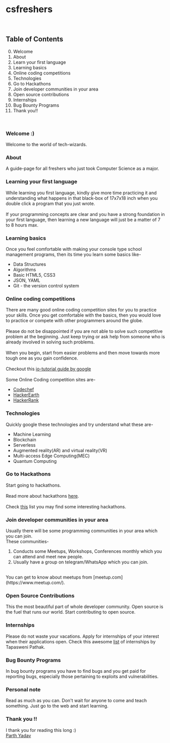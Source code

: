 # csfreshers

<br>

## Table of Contents
0. Welcome
1. About
2. Learn your first language
3. Learning basics
4. Online coding competitions
5. Technologies
6. Go to Hackathons
7. Join developer communities in your area
8. Open source contributions
9. Internships
10. Bug Bounty Programs
11. Thank you!!
<br>

### Welcome :)
Welcome to the world of tech-wizards.
<br>

### About
A guide-page for all freshers who just took Computer Science as a major.
<br>

### Learning your first language
While learning you first language, kindly give more time practicing it and understanding what happens in that black-box of 17x7x18 inch when you double click a program that you just wrote.
<br><br>
If your programming concepts are clear and you have a strong foundation in your first language, then learning a new language will just be a matter of 7 to 8 hours max.
<br>

### Learning basics
Once you feel comfortable with making your console type school management programs, then its time you learn some basics like-<br>
* Data Structures<br>
* Algorithms<br>
* Basic HTML5, CSS3<br>
* JSON, YAML<br>
* Git - the version control system<br>

### Online coding competitions
There are many good online coding competition sites for you to practice your skills. Once you get comfortable with the basics, then you would love to practice or compete with other programmers around the globe.<br><br>
Please do not be disappointed if you are not able to solve such competitive problem at the beginning. Just keep trying or ask help from someone who is already involved in solving such problems.<br><br>
When you begin, start from easier problems and then move towards more tough one as you gain confidence.<br><br>
Checkout this [io-tutorial guide by google](https://code.google.com/codejam/resources/quickstart-guide#io-tutorial)<br><br>
Some Online Coding competition sites are-<br>
* [Codechef](https://www.codechef.com/)<br>
* [HackerEarth](https://www.hackerearth.com/challenges/)<br>
* [HackerRank](https://www.hackerrank.com/contests)<br>

### Technologies
Quickly google these technologies and try understand what these are-<br>
* Machine Learning<br>
* Blockchain<br>
* Serverless<br>
* Augmented reality(AR) and virtual reality(VR)<br>
* Multi-access Edge Computing(MEC)<br>
* Quantum Computing<br>


### Go to Hackathons
Start going to hackathons.
<br><br>
Read more about hackathons [here](https://www.hackerearth.com/hackathon/).
<br><br>
Check [this](https://github.com/ayonroy2000/Hackathonistas_TelegramGroup/blob/master/Hackathons.md) list you may find some interesting hackathons.<br>

### Join developer communities in your area
Usually there will be some programming communities in your area which you can join.<br>
These communities-<br>
 1. Conducts some Meetups, Workshops, Conferences monthly which you can attend and meet new people.<br>
 2. Usually have a group on telegram/WhatsApp which you can join.<br>
<br>
You can get to know about meetups from [meetup.com](https://www.meetup.com/).
<br>

### Open Source Contributions
This the most beautiful part of whole developer community. Open source is the fuel that runs our world. Start contributing to open source.
<br>

### Internships
Please do not waste your vacations. Apply for internships of your interest when their applications open.
Check this awesome [list](https://github.com/tapaswenipathak/Open-Source-Internships) of internships by Tapasweni Pathak.
<br>

### Bug Bounty Programs
In bug bounty programs you have to find bugs and you get paid for reporting bugs, especially those pertaining to exploits and vulnerabilities.
<br>

### Personal note
Read as much as you can. Don't wait for anyone to come and teach something. Just go to the web and start learning.
<br>

### Thank you !!
I thank you for reading this long :)<br>
[Parth Yadav](https://twitter.com/@Asha_Seema_)
<br>
<br>
<br>

